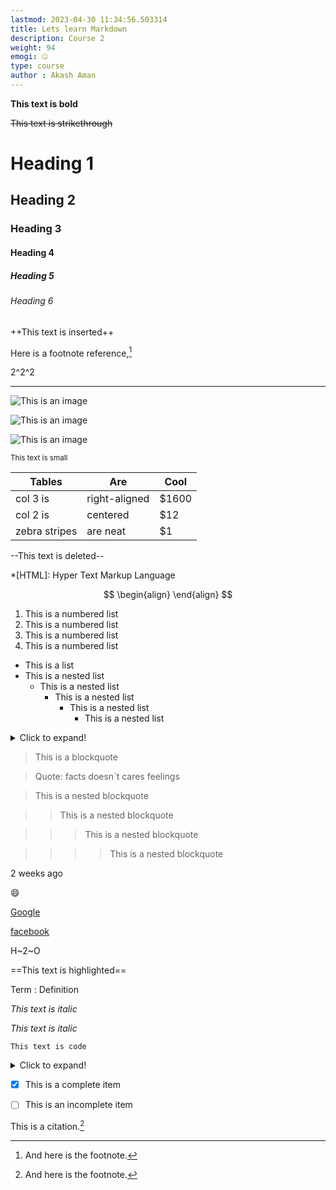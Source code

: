 ```yaml
---
lastmod: 2023-04-30 11:34:56.503314
title: Lets learn Markdown
description: Course 2
weight: 94
emogi: 🤐
type: course
author : Akash Aman
---
```



**This text is bold**


~~This text is strikethrough~~


# Heading 1 
## Heading 2 
### Heading 3 
#### Heading 4 
##### Heading 5 
###### Heading 6 


++This text is inserted++


Here is a footnote reference,[^1]
[^1]: And here is the footnote.


2^2^2


---


![This is an image](https://www.google.com/images/branding/googlelogo/1x/googlelogo_color_272x92dp.png)

![This is an image](https://images.pexels.com/photos/14980905/pexels-photo-14980905.jpeg "This is a title")

![This is an image](https://images.pexels.com/photos/1612351/pexels-photo-1612351.jpeg)


<sub>This text is small</sub>


| Tables | Are | Cool |
| --- | --- | --- |
| col 3 is | right-aligned | $1600 |
| col 2 is | centered | $12 |
| zebra stripes | are neat | $1 |


--This text is deleted--


*[HTML]: Hyper Text Markup Language


$$
\begin{align}
\end{align}
$$


1. This is a numbered list
2. This is a numbered list
3. This is a numbered list
4. This is a numbered list
- This is a list
- This is a nested list
	- This is a nested list
		- This is a nested list
			- This is a nested list
				- This is a nested list


<details>
<summary>Click to expand!</summary>
</details>


> This is a blockquote

> Quote: facts doesn`t cares feelings 

> This is a nested blockquote

>> This is a nested blockquote

>>> This is a nested blockquote

>>>> This is a nested blockquote


<time datetime="2013-04-06T12:32+00:00">2 weeks ago</time>


:smile:


[Google](https://www.google.com)

[facebook](https://www.facebook.com "This is a title")


H~2~O


==This text is highlighted==


Term
: Definition


*This text is italic*

_This text is italic_


`This text is code`


<details>
<summary>Click to expand!</summary>
</details>


- [x] This is a complete item
- [ ] This is an incomplete item


This is a citation.[^1]
[^1]: This is a citation.
